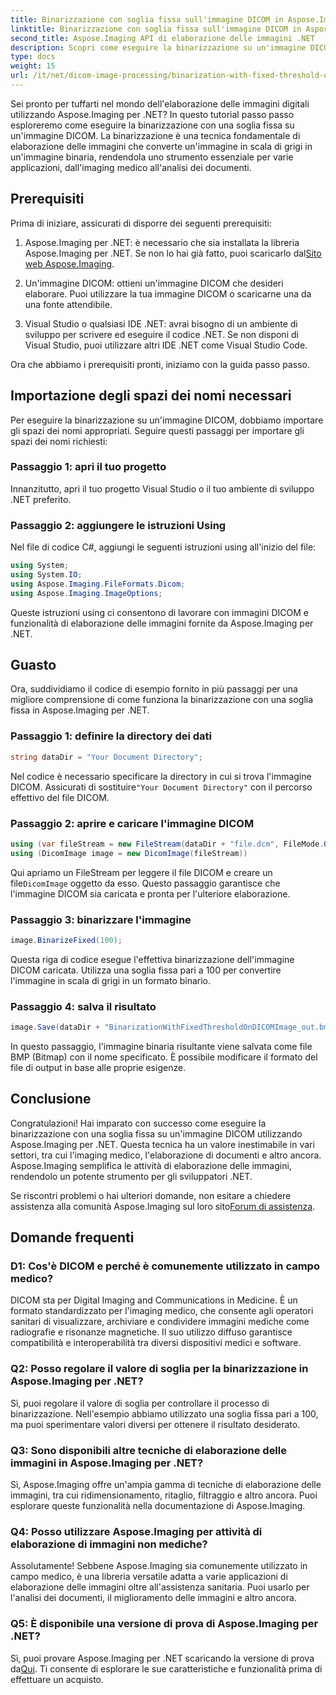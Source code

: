 ```yaml
---
title: Binarizzazione con soglia fissa sull'immagine DICOM in Aspose.Imaging per .NET
linktitle: Binarizzazione con soglia fissa sull'immagine DICOM in Aspose.Imaging per .NET
second_title: Aspose.Imaging API di elaborazione delle immagini .NET
description: Scopri come eseguire la binarizzazione su un'immagine DICOM utilizzando Aspose.Imaging per .NET. Guida passo passo con esempi di codice.
type: docs
weight: 15
url: /it/net/dicom-image-processing/binarization-with-fixed-threshold-on-dicom-image/
---
```

Sei pronto per tuffarti nel mondo dell'elaborazione delle immagini digitali utilizzando Aspose.Imaging per .NET? In questo tutorial passo passo esploreremo come eseguire la binarizzazione con una soglia fissa su un'immagine DICOM. La binarizzazione è una tecnica fondamentale di elaborazione delle immagini che converte un'immagine in scala di grigi in un'immagine binaria, rendendola uno strumento essenziale per varie applicazioni, dall'imaging medico all'analisi dei documenti.

## Prerequisiti

Prima di iniziare, assicurati di disporre dei seguenti prerequisiti:

1.  Aspose.Imaging per .NET: è necessario che sia installata la libreria Aspose.Imaging per .NET. Se non lo hai già fatto, puoi scaricarlo dal[Sito web Aspose.Imaging](https://releases.aspose.com/imaging/net/).

2. Un'immagine DICOM: ottieni un'immagine DICOM che desideri elaborare. Puoi utilizzare la tua immagine DICOM o scaricarne una da una fonte attendibile.

3. Visual Studio o qualsiasi IDE .NET: avrai bisogno di un ambiente di sviluppo per scrivere ed eseguire il codice .NET. Se non disponi di Visual Studio, puoi utilizzare altri IDE .NET come Visual Studio Code.

Ora che abbiamo i prerequisiti pronti, iniziamo con la guida passo passo.

## Importazione degli spazi dei nomi necessari

Per eseguire la binarizzazione su un'immagine DICOM, dobbiamo importare gli spazi dei nomi appropriati. Seguire questi passaggi per importare gli spazi dei nomi richiesti:

### Passaggio 1: apri il tuo progetto

Innanzitutto, apri il tuo progetto Visual Studio o il tuo ambiente di sviluppo .NET preferito.

### Passaggio 2: aggiungere le istruzioni Using

Nel file di codice C#, aggiungi le seguenti istruzioni using all'inizio del file:

```csharp
using System;
using System.IO;
using Aspose.Imaging.FileFormats.Dicom;
using Aspose.Imaging.ImageOptions;
```

Queste istruzioni using ci consentono di lavorare con immagini DICOM e funzionalità di elaborazione delle immagini fornite da Aspose.Imaging per .NET.

## Guasto

Ora, suddividiamo il codice di esempio fornito in più passaggi per una migliore comprensione di come funziona la binarizzazione con una soglia fissa in Aspose.Imaging per .NET.

### Passaggio 1: definire la directory dei dati

```csharp
string dataDir = "Your Document Directory";
```

 Nel codice è necessario specificare la directory in cui si trova l'immagine DICOM. Assicurati di sostituire`"Your Document Directory"` con il percorso effettivo del file DICOM.

### Passaggio 2: aprire e caricare l'immagine DICOM

```csharp
using (var fileStream = new FileStream(dataDir + "file.dcm", FileMode.Open, FileAccess.Read))
using (DicomImage image = new DicomImage(fileStream))
```

 Qui apriamo un FileStream per leggere il file DICOM e creare un file`DicomImage` oggetto da esso. Questo passaggio garantisce che l'immagine DICOM sia caricata e pronta per l'ulteriore elaborazione.

### Passaggio 3: binarizzare l'immagine

```csharp
image.BinarizeFixed(100);
```

Questa riga di codice esegue l'effettiva binarizzazione dell'immagine DICOM caricata. Utilizza una soglia fissa pari a 100 per convertire l'immagine in scala di grigi in un formato binario.

### Passaggio 4: salva il risultato

```csharp
image.Save(dataDir + "BinarizationWithFixedThresholdOnDICOMImage_out.bmp", new BmpOptions());
```

In questo passaggio, l'immagine binaria risultante viene salvata come file BMP (Bitmap) con il nome specificato. È possibile modificare il formato del file di output in base alle proprie esigenze.

## Conclusione

Congratulazioni! Hai imparato con successo come eseguire la binarizzazione con una soglia fissa su un'immagine DICOM utilizzando Aspose.Imaging per .NET. Questa tecnica ha un valore inestimabile in vari settori, tra cui l'imaging medico, l'elaborazione di documenti e altro ancora. Aspose.Imaging semplifica le attività di elaborazione delle immagini, rendendolo un potente strumento per gli sviluppatori .NET.

Se riscontri problemi o hai ulteriori domande, non esitare a chiedere assistenza alla comunità Aspose.Imaging sul loro sito[Forum di assistenza](https://forum.aspose.com/).

## Domande frequenti

### D1: Cos'è DICOM e perché è comunemente utilizzato in campo medico?

DICOM sta per Digital Imaging and Communications in Medicine. È un formato standardizzato per l'imaging medico, che consente agli operatori sanitari di visualizzare, archiviare e condividere immagini mediche come radiografie e risonanze magnetiche. Il suo utilizzo diffuso garantisce compatibilità e interoperabilità tra diversi dispositivi medici e software.

### Q2: Posso regolare il valore di soglia per la binarizzazione in Aspose.Imaging per .NET?

Sì, puoi regolare il valore di soglia per controllare il processo di binarizzazione. Nell'esempio abbiamo utilizzato una soglia fissa pari a 100, ma puoi sperimentare valori diversi per ottenere il risultato desiderato.

### Q3: Sono disponibili altre tecniche di elaborazione delle immagini in Aspose.Imaging per .NET?

Sì, Aspose.Imaging offre un'ampia gamma di tecniche di elaborazione delle immagini, tra cui ridimensionamento, ritaglio, filtraggio e altro ancora. Puoi esplorare queste funzionalità nella documentazione di Aspose.Imaging.

### Q4: Posso utilizzare Aspose.Imaging per attività di elaborazione di immagini non mediche?

Assolutamente! Sebbene Aspose.Imaging sia comunemente utilizzato in campo medico, è una libreria versatile adatta a varie applicazioni di elaborazione delle immagini oltre all'assistenza sanitaria. Puoi usarlo per l'analisi dei documenti, il miglioramento delle immagini e altro ancora.

### Q5: È disponibile una versione di prova di Aspose.Imaging per .NET?

 Sì, puoi provare Aspose.Imaging per .NET scaricando la versione di prova da[Qui](https://releases.aspose.com/). Ti consente di esplorare le sue caratteristiche e funzionalità prima di effettuare un acquisto.
